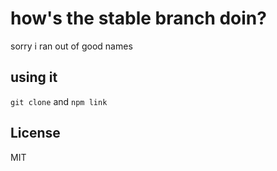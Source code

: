 # how's the stable branch doin?
sorry i ran out of good names

## using it
`git clone` and `npm link`

## License
MIT
